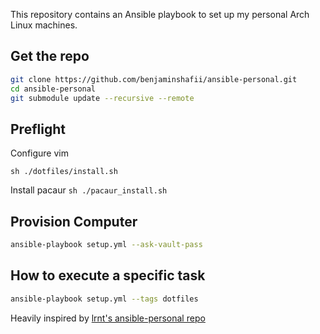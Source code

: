 This repository contains an Ansible playbook to set up my personal Arch Linux
machines.

## Get the repo
```sh
git clone https://github.com/benjaminshafii/ansible-personal.git
cd ansible-personal
git submodule update --recursive --remote
```


## Preflight

Configure vim

`sh ./dotfiles/install.sh`

Install pacaur
`sh ./pacaur_install.sh`

## Provision Computer

```sh
ansible-playbook setup.yml --ask-vault-pass
```

## How to execute a specific task

```sh
ansible-playbook setup.yml --tags dotfiles

```

Heavily inspired by
[lrnt's ansible-personal repo](https://github.com/lrnt/ansible-personal)
